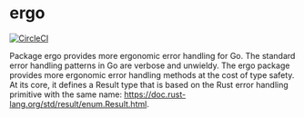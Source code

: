 # ergo

[![CircleCI](https://circleci.com/gh/aludvik/ergo.svg?style=svg)](https://circleci.com/gh/aludvik/ergo)

Package ergo provides more ergonomic error handling for Go. The standard error
handling patterns in Go are verbose and unwieldy. The ergo package provides
more ergonomic error handling methods at the cost of type safety. At its core,
it defines a Result type that is based on the Rust error handling primitive
with the same name: https://doc.rust-lang.org/std/result/enum.Result.html.
